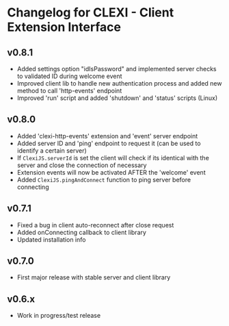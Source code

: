 # Changelog for CLEXI - Client Extension Interface

## v0.8.1
* Added settings option "idIsPassword" and implemented server checks to validated ID during welcome event
* Improved client lib to handle new authentication process and added new method to call 'http-events' endpoint
* Improved 'run' script and added 'shutdown' and 'status' scripts (Linux)

## v0.8.0
* Added 'clexi-http-events' extension and 'event' server endpoint
* Added server ID and 'ping' endpoint to request it (can be used to identify a certain server)
* If `ClexiJS.serverId` is set the client will check if its identical with the server and close the connection of necessary
* Extension events will now be activated AFTER the 'welcome' event
* Added `ClexiJS.pingAndConnect` function to ping server before connecting

## v0.7.1
* Fixed a bug in client auto-reconnect after close request
* Added onConnecting callback to client library
* Updated installation info

## v0.7.0
* First major release with stable server and client library

## v0.6.x
* Work in progress/test release